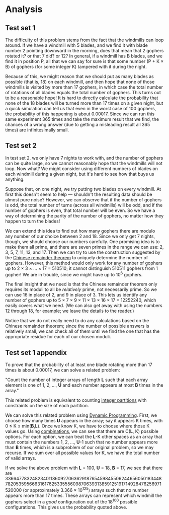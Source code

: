 # Analysis

## Test set 1

The difficulty of this problem stems from the fact that the windmills can loop around. If we have a windmill with 5 blades, and we find it with blade number 2 pointing downward in the morning, does that mean that 2 gophers rotated it? or that 7 did? or 12? In general, if a windmill has B blades, and we find it in position P, all that we can say for sure is that some number (P + K × B) of gophers (for some integer K) tampered with it during the night.

Because of this, we might reason that we should put as many blades as possible (that is, 18) on each windmill, and then hope that none of those windmills is visited by more than 17 gophers, in which case the total number of rotations of all blades equals the total number of gophers. This turns out to be a reasonable hope! It is hard to directly calculate the probability that none of the 18 blades will be turned more than 17 times on a given night, but a quick simulation can tell us that even in the worst case of 100 gophers, the probability of this happening is about 0.00017. Since we can run this same experiment 365 times and take the maximum result that we find, the chances of a wrong answer (due to getting a misleading result all 365 times) are infinitesimally small.

## Test set 2

In test set 2, we only have 7 nights to work with, and the number of gophers can be quite large, so we cannot reasonably hope that the windmills will not loop. Now what? We might consider using different numbers of blades on each windmill during a given night, but it's hard to see how that buys us anything.

Suppose that, on one night, we try putting two blades on every windmill. At first this doesn't seem to help — shouldn't the resulting data should be almost pure noise? However, we can observe that if the number of gophers is odd, the total number of turns (across all windmills) will be odd, and if the number of gophers is even, that total number will be even. So we have a way of determining the parity of the number of gophers, no matter how they happen to turn the blades!

We can extend this idea to find out how many gophers there are modulo any number of our choice between 2 and 18. Since we only get 7 nights, though, we should choose our numbers carefully. One promising idea is to make them all prime, and there are seven primes in the range we can use: 2, 3, 5, 7, 11, 13, and 17. Then we can try to use the construction suggested by the [Chinese remainder theorem](https://en.wikipedia.org/wiki/Chinese_remainder_theorem) to uniquely determine the number of gophers. However, this method would only work for any number of gophers up to 2 × 3 × ... × 17 = 510510; it cannot distinguish 510511 gophers from 1 gopher! We are in trouble, since we might have up to 10<sup>6</sup> gophers.

The final insight that we need is that the Chinese remainder theorem only requires its moduli to all be _relatively_ prime, not necessarily prime. So we can use 16 in place of 2, and 9 in place of 3. This lets us identify any number of gophers up to 5 × 7 × 9 × 11 × 13 × 16 × 17 = 12252240, which easily covers what we need. (We can also get away with using the numbers 12 through 18, for example; we leave the details to the reader.)

Notice that we do not really need to do any calculations based on the Chinese remainder theorem; since the number of possible answers is relatively small, we can check all of them until we find the one that has the appropriate residue for each of our chosen moduli.

## Test set 1 appendix

To prove that the probability of at least one blade rotating more than 17 times is about 0.00017, we can solve a related problem:

"Count the number of integer arrays of length **L** such that each array element is one of 1, 2, ..., **U** and each number appears at most **B** times in the array."

This related problem is equivalent to counting [integer partitions](<https://en.wikipedia.org/wiki/Partition_(number_theory)>) with constraints on the size of each partition.

We can solve this related problem using [Dynamic Programming](https://en.wikipedia.org/wiki/Dynamic_programming). First, we choose how many times **U** appears in the array; say it appears K times, with 0 ≤ K ≤ min(**B**,**L**). Once we know K, we have to choose where those K values go. Using [combinations](https://en.wikipedia.org/wiki/Combination), we can see that there are C(**L**, K) possible options. For each option, we can treat the **L**-K other spaces as an array that must contain the numbers 1, 2, ..., **U**-1 such that no number appears more than **B** times, which is a subproblem of our original problem, so we may recurse. If we sum over all possible values for K, we have the total number of valid arrays.

If we solve the above problem with **L** = 100, **U** = 18, **B** = 17, we see that there are 336647783248234011860927063629187654598455062446560501834487820535956663161762533555609870639313859125191714928476256971520000 (or approximately 3.366 × 10<sup>125</sup>) arrays such that no number appears more than 17 times. These arrays can represent which windmill the gophers select in a _good_ configuration out of the 18<sup>100</sup> possible configurations. This gives us the probability quoted above.
